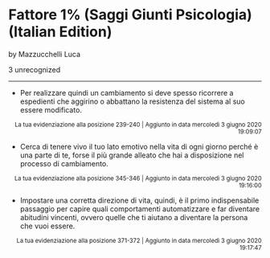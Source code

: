 # Fattore 1% (Saggi Giunti Psicologia) (Italian Edition)
by Mazzucchelli Luca

3 unrecognized

---

* Per realizzare quindi un cambiamento si deve spesso ricorrere a espedienti che aggirino o abbattano la resistenza del sistema al suo essere modificato.

<p style="text-align: right;"><sup>La tua evidenziazione alla posizione 239-240 | Aggiunto in data mercoledì 3 giugno 2020 19:09:07</sup></p>

* Cerca di tenere vivo il tuo lato emotivo nella vita di ogni giorno perché è una parte di te, forse il più grande alleato che hai a disposizione nel processo di cambiamento.

<p style="text-align: right;"><sup>La tua evidenziazione alla posizione 345-346 | Aggiunto in data mercoledì 3 giugno 2020 19:16:00</sup></p>

* Impostare una corretta direzione di vita, quindi, è il primo indispensabile passaggio per capire quali comportamenti automatizzare e far diventare abitudini vincenti, ovvero quelle che ti aiutano a diventare la persona che vuoi essere.

<p style="text-align: right;"><sup>La tua evidenziazione alla posizione 371-372 | Aggiunto in data mercoledì 3 giugno 2020 19:17:47</sup></p>

